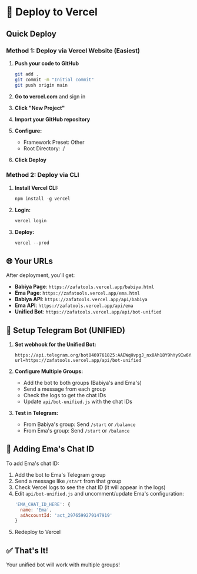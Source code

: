 # 🚀 Deploy to Vercel

## Quick Deploy

### Method 1: Deploy via Vercel Website (Easiest)

1. **Push your code to GitHub**
   ```bash
   git add .
   git commit -m "Initial commit"
   git push origin main
   ```

2. **Go to vercel.com** and sign in
3. **Click "New Project"**
4. **Import your GitHub repository**
5. **Configure:**
   - Framework Preset: Other
   - Root Directory: ./
6. **Click Deploy**

### Method 2: Deploy via CLI

1. **Install Vercel CLI:**
   ```powershell
   npm install -g vercel
   ```

2. **Login:**
   ```powershell
   vercel login
   ```

3. **Deploy:**
   ```powershell
   vercel --prod
   ```

## 🌐 Your URLs

After deployment, you'll get:
- **Babiya Page**: `https://zafatools.vercel.app/babiya.html`
- **Ema Page**: `https://zafatools.vercel.app/ema.html`
- **Babiya API**: `https://zafatools.vercel.app/api/babiya`
- **Ema API**: `https://zafatools.vercel.app/api/ema`
- **Unified Bot**: `https://zafatools.vercel.app/api/bot-unified`

## 🤖 Setup Telegram Bot (UNIFIED)

1. **Set webhook for the Unified Bot:**
   ```
   https://api.telegram.org/bot8469761825:AAEWqHvpgJ_nx8Ah18Y9hYy9Iw6YXSy1RBQ/setWebhook?url=https://zafatools.vercel.app/api/bot-unified
   ```

2. **Configure Multiple Groups:**
   - Add the bot to both groups (Babiya's and Ema's)
   - Send a message from each group
   - Check the logs to get the chat IDs
   - Update `api/bot-unified.js` with the chat IDs

3. **Test in Telegram:**
   - From Babiya's group: Send `/start` or `/balance`
   - From Ema's group: Send `/start` or `/balance`

## 📝 Adding Ema's Chat ID

To add Ema's chat ID:
1. Add the bot to Ema's Telegram group
2. Send a message like `/start` from that group
3. Check Vercel logs to see the chat ID (it will appear in the logs)
4. Edit `api/bot-unified.js` and uncomment/update Ema's configuration:
   ```javascript
   'EMA_CHAT_ID_HERE': {
     name: 'Ema',
     adAccountId: 'act_2976599279147919'
   }
   ```
5. Redeploy to Vercel

## ✅ That's It!

Your unified bot will work with multiple groups!

